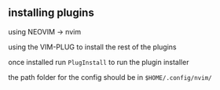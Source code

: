 
## installing plugins 

using NEOVIM -> nvim

using the VIM-PLUG to install the rest of the plugins

once installed run `PlugInstall` to run the plugin installer

the path folder for the config should be in `$HOME/.config/nvim/`
